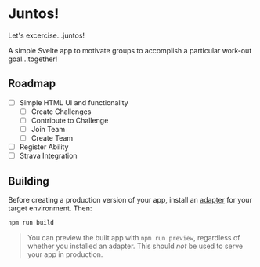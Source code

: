 # Juntos!

Let's excercise...juntos!

A simple Svelte app to motivate groups to accomplish a particular work-out goal...together!

## Roadmap

- [ ] Simple HTML UI and functionality
  - [ ] Create Challenges
  - [ ] Contribute to Challenge
  - [ ] Join Team
  - [ ] Create Team
- [ ] Register Ability
- [ ] Strava Integration

## Building

Before creating a production version of your app, install an [adapter](https://kit.svelte.dev/docs#adapters) for your target environment. Then:

```bash
npm run build
```

> You can preview the built app with `npm run preview`, regardless of whether you installed an adapter. This should _not_ be used to serve your app in production.
